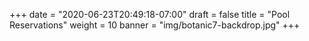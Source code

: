+++
date = "2020-06-23T20:49:18-07:00"
draft = false
title = "Pool Reservations"
weight = 10
banner = "img/botanic7-backdrop.jpg"
+++
